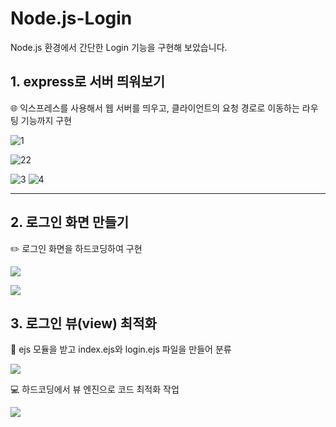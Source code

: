 # Node.js-Login
Node.js 환경에서 간단한 Login 기능을 구현해 보았습니다.

## 1. express로 서버 띄워보기
️🌐 익스프레스를 사용해서 웹 서버를 띄우고, 클라이언트의 요청 경로로 이동하는 라우팅 기능까지 구현

![1](https://velog.velcdn.com/images/kitree/post/9f7852c1-4b87-46a6-b403-ce1fe426eee2/image.JPG)

![22](https://github.com/skagn4929/Node.js-Login/assets/134206709/9a898734-f3c9-4bea-8643-a2cdf96c8ec5)


![3](https://velog.velcdn.com/images/kitree/post/2f72d811-0d19-4f0f-b257-fde6952353b4/image.JPG)
![4](https://velog.velcdn.com/images/kitree/post/1277eb8f-9232-4d6f-927b-2adfea21042a/image.JPG)

---
## 2. 로그인 화면 만들기
✏️ 로그인 화면을 하드코딩하여 구현

![](https://velog.velcdn.com/images/kitree/post/597f34df-0f96-4441-bf05-affbf19618a3/image.JPG)

![](https://velog.velcdn.com/images/kitree/post/2c71755c-ceda-4630-b97a-f6896a2057a4/image.JPG)

## 3. 로그인 뷰(view) 최적화
️📝 ejs 모듈을 받고 index.ejs와 login.ejs 파일을 만들어 분류 

![](https://velog.velcdn.com/images/kitree/post/6529790e-9b16-4502-9e32-86208f67cfd8/image.JPG)

💻 하드코딩에서 뷰 엔진으로 코드 최적화 작업

![](https://velog.velcdn.com/images/kitree/post/70e6afd5-bd7f-4ba7-8198-e2936501a829/image.JPG)

